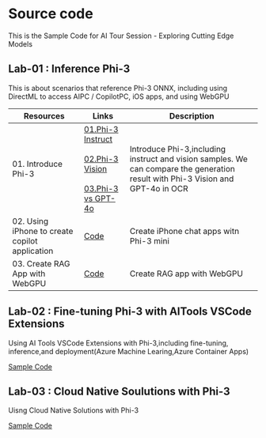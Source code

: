 # Source code

This is the Sample Code for AI Tour Session - Exploring Cutting Edge Models


## Lab-01 : Inference Phi-3

This is about scenarios that reference Phi-3 ONNX, including using DirectML to access AIPC / CopilotPC, iOS apps, and using WebGPU

| Resources          | Links                            | Description |
|-------------------|----------------------------------|-------------------|
| 01. Introduce Phi-3  | [01.Phi-3 Instruct](../src/01.InferencePhi3/01.notebooks/01.Phi3_Instruct.ipynb) <br/><br/> [02.Phi-3 Vision](../src/01.InferencePhi3/01.notebooks/02.Phi3_Vision.ipynb) <br/><br/> [03.Phi-3 vs GPT-4o](../src/01.InferencePhi3/01.notebooks/03.Phi3_VS_GPT4.ipynb) | Introduce Phi-3,including instruct and vision samples. We can compare the generation result with Phi-3 Vision and GPT-4o in OCR |
| 02. Using iPhone to create copilot application    | [Code](../src/01.InferencePhi3/02.ios/) | Create iPhone chat apps witn Phi-3 mini |
| 03. Create RAG App with WebGPU   | [Code](../src/01.InferencePhi3/03.chat/) | Create RAG app with WebGPU |



## Lab-02 : Fine-tuning Phi-3 with AITools VSCode Extensions

Using AI Tools VSCode Extensions with Phi-3,including fine-tuning, inference,and deployment(Azure Machine Learing,Azure Container Apps)

[Sample Code](./02.AIToolsSolutionE2E/)


## Lab-03 : Cloud Native Soulutions with Phi-3

Uisng Cloud Native Solutions with Phi-3 

[Sample Code](./03.CloudNativeRAG/)
